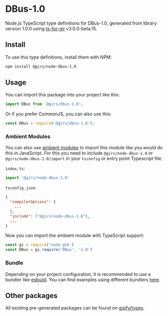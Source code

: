
# DBus-1.0

Node.js TypeScript type definitions for DBus-1.0, generated from library version 1.0.0 using [ts-for-gir](https://github.com/gjsify/ts-for-gir) v3.0.0-beta.15.

## Install

To use this type definitions, install them with NPM:
```bash
npm install @girs/node-dbus-1.0
```

## Usage

You can import this package into your project like this:
```ts
import DBus from '@girs/dbus-1.0';
```

Or if you prefer CommonJS, you can also use this:
```ts
const DBus = require('@girs/dbus-1.0');
```

### Ambient Modules

You can also use [ambient modules](https://github.com/gjsify/ts-for-gir/tree/main/packages/cli#ambient-modules) to import this module like you would do this in JavaScript.
For this you need to include `@girs/node-dbus-1.0` or `@girs/node-dbus-1.0/import` in your `tsconfig` or entry point Typescript file:

`index.ts`:
```ts
import '@girs/node-dbus-1.0'
```

`tsconfig.json`:
```json
{
  "compilerOptions": {
    ...
  },
  "include": ["@girs/node-dbus-1.0"],
  ...
}
```

Now you can import the ambient module with TypeScript support: 

```ts
const gi = require('node-gtk')
const DBus = gi.require('DBus', '1.0')
```



### Bundle

Depending on your project configuration, it is recommended to use a bundler like [esbuild](https://esbuild.github.io/). You can find examples using different bundlers [here](https://github.com/gjsify/ts-for-gir/tree/main/examples).

## Other packages

All existing pre-generated packages can be found on [gjsify/types](https://github.com/gjsify/types).

